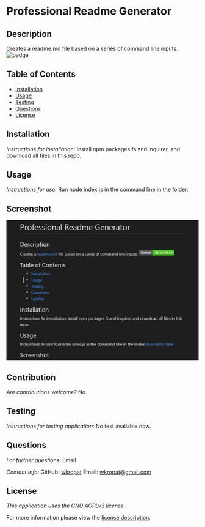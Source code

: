# Professional Readme Generator
## Description
Creates a readme.md file based on a series of command line inputs.
![badge](https://img.shields.io/badge/license-GNUAGPLv3-brightorange)
## Table of Contents
  * [Installation](#installation)
  * [Usage](#usage)
  * [Testing](#testing)
  * [Questions](#questions)
  * [License](#license)
    
    
## Installation
    
  _Instructions for installation:_
  Install npm packages fs and inquirer, and download all files in this repo. 
      
## Usage
  _Instructions for use:_
  Run node index.js in the command line in the folder.
        
## Screenshot
![Screenshot](screenshot.PNG)
      
## Contribution
  _Are contributions welcome?_
  No.
      
## Testing
  _Instructions for testing application:_
  No test available now.
      
## Questions
      
  _For further questions:_
  Email
  
  _Contact Info:_
  GitHub: [wkropat](https://github.com/wkropat)
  Email: [wkropat@gmail.com](mailto:wkropat@gmail.com)
    
## License
      
  _This application uses the GNU AGPLv3 license._
      
  For more information please view the [license description](https://choosealicense.com/licenses/agpl-3.0/).
  
  